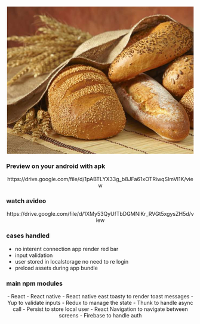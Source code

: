 <p align="center">
	<img src="./assets/splash.png" align="center" width="500">
</p>

### Preview on your android with apk
<center>
	https://drive.google.com/file/d/1pABTLYX33g_b8JFa61xOTRiwqSImVI1K/view
</center>

### watch avideo
<center>
https://drive.google.com/file/d/1XMy53QyUfTbDGMNlKr_RVGt5xgysZH5d/view
</center>

### cases handled
- no interent connection app render red bar
- input validation
- user stored in localstorage no need to re login
- preload assets during app bundle


### main npm modules
<p align="center">
- React 
- React native
- React native east toasty    to render toast messages
- Yup                          to validate inputs
- Redux                        to manage the state
  - Thunk                       to handle async call
  - Persist                     to store local user
- React Navigation               to navigate between screens
- Firebase                        to handle auth
</p>
